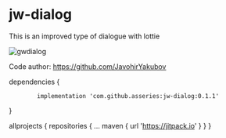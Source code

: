 # jw-dialog
This is an improved type of dialogue with lottie

![gwdialog](https://user-images.githubusercontent.com/98321734/150848045-497f435b-8e98-4cee-9baa-8a0992448d1b.gif)


Code author: https://github.com/JavohirYakubov

dependencies {

	        implementation 'com.github.asseries:jw-dialog:0.1.1'
}
  
  
  allprojects {
		repositories {
			...
			maven { url 'https://jitpack.io' }
		}
	}
